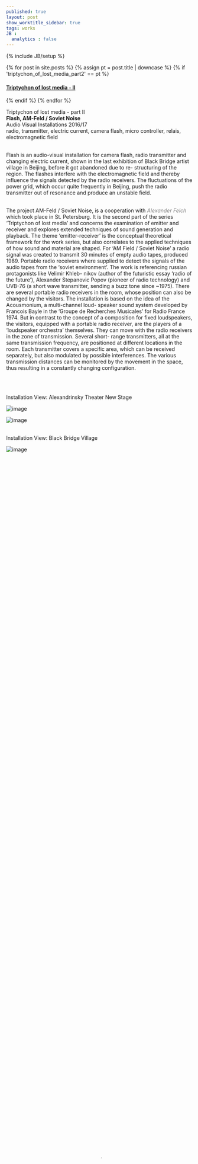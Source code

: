 ```yaml
---
published: true
layout: post
show_worktitle_sidebar: true
tags: works
JB :
  analytics : false
---
```


{% include JB/setup %}


{% for post in site.posts %}
	{% assign pt = post.title | downcase %}
	{% if 'triptychon_of_lost_media_part2' == pt %}
<h4><a href="{{ BASE_PATH }}{{ post.url }}">Triptychon of lost media - II</a></h4>
	{% endif %}
{% endfor %}

<p>

Triptychon of lost media - part II<br />
<b>	Flash, AM-Feld / Soviet Noise</b><br />
Audio Visual Installations 2016/17<br />
radio, transmitter, electric current, camera flash, micro controller, relais, electromagnetic field<br /><br />

Flash is an audio-visual installation for camera flash, radio transmitter and changing electric current, shown in the last exhibition of Black Bridge artist village in Beijing, before it got abandoned due to re- structuring of the region. The flashes interfere with the electromagnetic field and thereby influence the signals detected by the radio receivers. The fluctuations of the power grid, which occur quite frequently in Beijing, push the radio transmitter out of resonance and produce an unstable field.<br /><br />


The project AM-Feld / Soviet Noise, is a cooperation with <a href="www.alexanderfelch.net/" target="_blank" style="text-decoration:none; color: grey"><i>Alexander Felch</i></a> which took place in St. Petersburg. It is the second part of the series ‘Triptychon of lost media’ and concerns the examination of emitter and receiver and explores extended techniques of sound generation and playback. The theme ‘emitter-receiver’ is the conceptual theoretical framework for the work series, but also correlates to the applied techniques of how sound and material are shaped. For ‘AM Field / Soviet Noise’ a radio signal was created to transmit 30 minutes of empty audio tapes, produced 1989. Portable radio receivers where supplied to detect the signals of the audio tapes from the ‘soviet environment’. The work is referencing russian protagonists like Velimir Khleb- nikov (author of the futuristic essay ‘radio of the future’), Alexander Stepanovic Popov (pioneer of radio technology) and UVB-76 (a short wave transmitter, sending a buzz tone since ~1975). There are several portable radio receivers in the room, whose position can also be changed by the visitors. The installation is based on the idea of the Acousmonium, a multi-channel loud- speaker sound system developed by Francois Bayle in the ‘Groupe de Recherches Musicales’ for Radio France 1974. But in contrast to the concept of a composition for fixed loudspeakers, the visitors, equipped with a portable radio receiver, are the players of a ‘loudspeaker orchestra’ themselves. They can move with the radio receivers in the zone of transmission. Several short- range transmitters, all at the same transmission frequency, are positioned at different locations in the room. Each transmitter covers a specific area, which can be received separately, but also modulated by possible interferences. The various transmission distances can be monitored by the movement in the space, thus resulting in a constantly changing configuration.
</p>


<br />
<p> <br />Installation View: Alexandrinsky Theater New Stage<br /></p>

<img src="{{ site.url }}/images/radio_stp2.jpg" alt="image">
<p></p>
<img src="{{ site.url }}/images/radio_stp3.jpg" alt="image">


<p> <br />Installation View: Black Bridge Village<br /></p>

<img src="{{ site.url }}/images/radio_blackbridge.jpg" alt="image">

<video preload="metadata" poster="{{ site.url }}/images/flash_poster_small.jpg" width="100%" height="100%" controls>
  <source src="{{ site.url }}/images/flash_small.mp4" type="video/mp4">
</video>



{% comment %}
<font color="grey">(c)<br /></font>
{% endcomment %}


{% comment %}
<p>

2016 / 2017<br />
Sound - Installation<br />
radio, transmitter, electric current, microcontroller, relais<br /><br />			
<b>	
AM Feld / Soviet Noise
</b>
<br />
This is the second part of the series 'Triptychon of lost media'. It concerns the examination of emitter and receiver and explores extended techniques of sound generation and playback. The theme emitter / receiver is the conceptual theoretical framework for the work series but also correlates to the applied techniques of how sound and material is shaped.
<br /><br />
For 'AM Field / Soviet Noise' a radiosignal was created to transmit 30 minutes of empty audio tapes, produced 1989. Portable radio receivers where supplied to detect the signals of the audio tapes from the 'soviet environment'. In cooperation with <a href="www.alexanderfelch.net/" target="_blank" style="text-decoration:none; color: grey"><i>Alexander Felch</i></a>
<br /><br />

<b>	
Flash
</b>
<br />
'Flash' was an audio-visual installation for camera flash, radio transmitter and changing electric current, shown in the last exhibition of Black Bridge artist village in Beijing, which will be abandoned due to restructuring of the region.
</p>

{% endcomment %}

